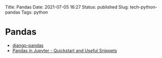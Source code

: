 Title: Pandas
Date: 2021-07-05 16:27
Status: published
Slug: tech-python-pandas
Tags: python

# Pandas

* [django-pandas](https://pypi.org/project/django-pandas/)
* [Pandas in Jupyter - Quickstart and Useful Snippets](https://nikgrozev.com/2015/12/27/pandas-in-jupyter-quickstart-and-useful-snippets/)
